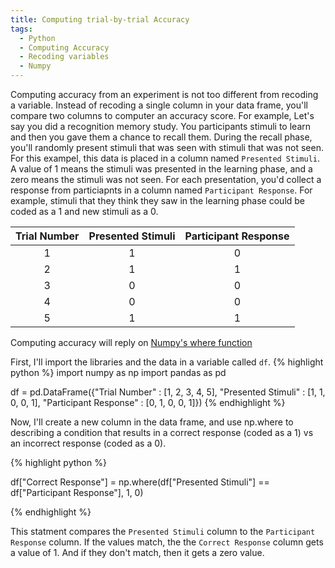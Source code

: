 ```yaml
---
title: Computing trial-by-trial Accuracy
tags:
  - Python
  - Computing Accuracy 
  - Recoding variables
  - Numpy
---
```


Computing accuracy from an experiment is not too different from recoding a variable.  Instead of recoding a single column in your data frame, you'll compare two columns to computer an accuracy score.  For example, Let's say you did a recognition memory study. You participants stimuli to learn and then you gave them a chance to recall them.  During the recall phase, you'll randomly present stimuli that was seen with stimuli that was not seen.  For this exampel, this data is placed in a column named `Presented Stimuli`.  A value of 1 means the stimuli was presented in the learning phase, and a zero means the stimuli was not seen.  For each presentation, you'd collect a response from particiapnts in a column named `Participant Response`.  For example, stimuli that they think they saw in the learning phase could be coded as a 1 and new stimuli as a 0.  

<!--more-->

| Trial Number | Presented Stimuli | Participant Response |
| :----------: | :---------------: | :------------------: |
| 1 | 1 | 0 |
| 2 | 1 | 1 |
| 3 | 0 | 0 |
| 4 | 0 | 0 |
| 5 | 1 | 1 |

Computing accuracy will reply on [Numpy's where function](https://numpy.org/doc/2.3/reference/generated/numpy.where.html)

First, I'll import the libraries and the data in a variable called `df`.
{% highlight python %}
import numpy as np
import pandas as pd

df = pd.DataFrame({"Trial Number" : [1, 2, 3, 4, 5], "Presented Stimuli" : [1, 1, 0, 0, 1], "Participant Response" : [0, 1, 0, 0, 1]})
{% endhighlight %}

Now, I'll create a new column in the data frame, and use np.where to describing a condition that results in a correct response (coded as a 1) vs an incorrect response (coded as a 0).

{% highlight python %}

df["Correct Response"] = np.where(df["Presented Stimuli"] == df["Participant Response"], 1, 0)

{% endhighlight %}

This statment compares the `Presented Stimuli` column to the `Participant Response` column.  If the values match, the the `Correct Response` column gets a value of 1.  And if they don't match, then it gets a zero value.

